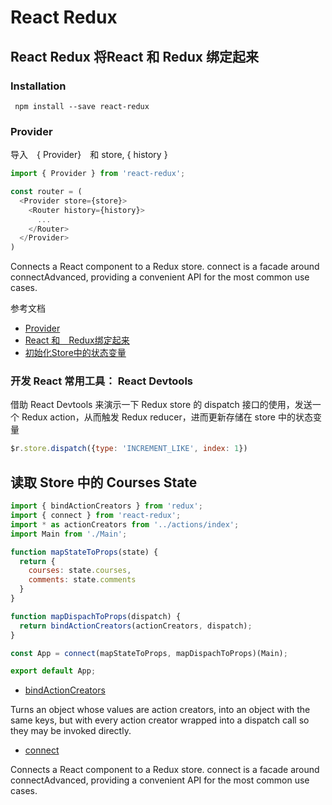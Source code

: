 # React Redux

## React Redux 将React 和 Redux 绑定起来

### Installation
```
 npm install --save react-redux
```
###  Provider
导入　{ Provider}　和 store, { history }

```js
import { Provider } from 'react-redux';
```
```js
const router = (
  <Provider store={store}>
    <Router history={history}>
      ...
    </Router>
  </Provider>
)
```
Connects a React component to a Redux store. connect is a facade around connectAdvanced, providing a convenient API for the most common use cases.

参考文档
- [Provider](https://github.com/reactjs/react-redux/blob/master/docs/api.md#provider-store)
- [React 和　Redux绑定起来](http://redux.js.org/docs/basics/UsageWithReact.html)
- [初始化Store中的状态变量](https://egghead.io/lessons/javascript-redux-supplying-the-initial-state?course=building-react-applications-with-idiomatic-redux)


### 开发 React 常用工具： React Devtools

借助 React Devtools 来演示一下 Redux store 的 dispatch 接口的使用，发送一个 Redux action，从而触发 Redux reducer，进而更新存储在 store 中的状态变量

```js
$r.store.dispatch({type: 'INCREMENT_LIKE', index: 1})
```

## 读取 Store 中的 Courses State
```js
import { bindActionCreators } from 'redux';
import { connect } from 'react-redux';
import * as actionCreators from '../actions/index';
import Main from './Main';

function mapStateToProps(state) {
  return {
    courses: state.courses,
    comments: state.comments
  }
}

function mapDispachToProps(dispatch) {
  return bindActionCreators(actionCreators, dispatch);
}

const App = connect(mapStateToProps, mapDispachToProps)(Main);

export default App;
```
- [bindActionCreators](http://redux.js.org/docs/api/bindActionCreators.html)

Turns an object whose values are action creators, into an object with the same keys, but with every action creator wrapped into a dispatch call so they may be invoked directly.
- [connect](https://github.com/reactjs/react-redux/blob/master/docs/api.md#connectmapstatetoprops-mapdispatchtoprops-mergeprops-options)

Connects a React component to a Redux store. connect is a facade around connectAdvanced, providing a convenient API for the most common use cases.
